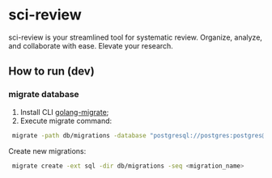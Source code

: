 # sci-review

sci-review is your streamlined tool for systematic review. Organize, analyze, and collaborate with ease. Elevate your research.

## How to run (dev)

### migrate database

1. Install CLI [golang-migrate](https://github.com/golang-migrate/migrate);
2. Execute migrate command:
```bash
 migrate -path db/migrations -database "postgresql://postgres:postgres@localhost:5432/sci_review?sslmode=disable" -verbose up
```

Create new migrations:
```bash
 migrate create -ext sql -dir db/migrations -seq <migration_name>
```